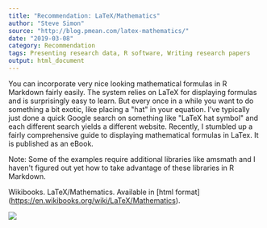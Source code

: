 ```yaml
---
title: "Recommendation: LaTeX/Mathematics"
author: "Steve Simon"
source: "http://blog.pmean.com/latex-mathematics/"
date: "2019-03-08"
category: Recommendation
tags: Presenting research data, R software, Writing research papers
output: html_document
---
```


You can incorporate very nice looking mathematical formulas in R
Markdown fairly easily. The system relies on LaTeX for displaying
formulas and is surprisingly easy to learn. But every once in a while
you want to do something a bit exotic, like placing a "hat" in your
equation. I've typically just done a quick Google search on something
like "LaTeX hat symbol" and each different search yields a different
website. Recently, I stumbled up a fairly comprehensive guide to
displaying mathematical formulas in LaTex. It is published as an eBook.

Note: Some of the examples require additional libraries like amsmath and
I haven't figured out yet how to take advantage of these libraries in R
Markdown.

<!---More--->

Wikibooks. LaTeX/Mathematics. Available in \[html
format\](https://en.wikibooks.org/wiki/LaTeX/Mathematics).

![](../../../web/images/latex-mathematics01.png)




